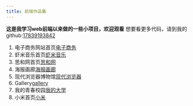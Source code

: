 ```yaml
---
title: 前端作品集
---
```

**这是我学习web前端以来做的一些小项目，欢迎观看**
想要看更多代码，请到我的github:[17839193842][1]


 1. 电子商务网站首页[电子商务][2]
 2. 虾米音乐首页[虾米音乐][3]
 3. 思和网首页[思和网][4]
 4. 海报画廊[海报画廊][5]
 5. 现代浏览器博物馆[现代浏览器][6]
 6. Gallery[gallery][7]
 7. 我的青春校园[我的大学][8]
 8. 小米首页[小米][9]


  [1]: https://17839193842.github.io
  [2]: https://17839193842.github.io/web/100du/index.html
  [3]: https://17839193842.github.io/web/XiaMi/index.html
  [4]: https://17839193842.github.io/web/SiHe/SiHe.html
  [5]: https://17839193842.github.io/web/%E6%B5%B7%E6%8A%A5%E7%94%BB%E5%BB%8A/index.html
  [6]: https://17839193842.github.io/bootstrap/bootstrap/xianDaiLiuLanQi.html
  [7]: https://17839193842.github.io/bootstrap/gallery/index.html
  [8]: https://17839193842.github.io/bootstrap/mySchool/index.html
  [9]: https://17839193842.github.io/web/ximi/index.html